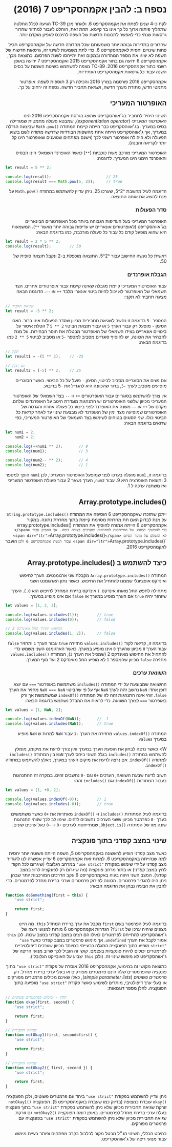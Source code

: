 <div dir="rtl">

# נספח ב: להבין אקמהסקריפט 7 (2016)

לקח כ-4 שנים לפתח את אקמהסקריפט 6. ולאחר מכן
TC-39
הגיעה לכלל החלטה שתהליך פיתוח ארוך כל כך אינו בר קיימא. תחת זאת, הוחלט לעבור למחזור שחרור גרסאות שנתי כדי לאפשר לתכונות חדשות של השפה להיכנס לאפיון מוקדם יותר.

שחרורים בתדירות גבוהה יותר משמעותם שכל מהדורה חדשה של אקמהסקריפט תכיל פחות שינויים יחסית לאקמהסקריפט 6. כדי לתת משמעות לשינוי זה, גרסאות חדשות של השפה לא יציגו את מספר המהדורה ובמקום זאת יתייחסו לשנת הפרסום. כתוצאה מכך, אקמהסקריפט 6 ידועה גם בתור אקמהסקריפט 2015 ואקמהסקריפט 7 ידועה באופן רשמי בתור אקמהסקריפט 2016.
TC-39
מצפה להשתמש בשיטת השמות על בסיס השנה עבור כל גרסאות אקמהסקריפט העתידיות.

אקמהסקריפט 2016 פורסמה במרץ 2016 והכילה רק 3 תוספות לשפה:
אופרטור מתמטי חדש, מתודת מערך חדשה, ושגיאת תחביר חדשה.
נספח זה ירחיב על כך.

## האופרטור המעריכי

השינוי היחיד לתחביר בג׳אווהסקריפט שהוצג בגרסת אקמהסקריפט 2016 הינו
*האופרטור המעריכי*
(*exponentiation operator*),
שמבטא פעולה מתמטית שמגדילה בסיס במעריך.
בג׳אווהסקריפט כבר הייתה קיימת המתודה
<span dir="ltr">`Math.pow()`</span>
שביצעה הגדלה במעריך, אך ג׳אווהסקריפט הייתה אחת מהשפות הבודדות שדרשה מתודה לשם ביצוע הפעולה ולא היה לה אופרטור רשמי לכך
(וישנם מפתחים שטוענים שאופרטור הינו קל יותר לקריאה והבנה).

האופרטור המעריכי מורכב משת כוכביות
(`**`)
כאשר האופרנד השמאלי הינו הבסיס והאופרנד הימני הינו המעריך.
לדוגמה:

<div dir="ltr">

```js
let result = 5 ** 2;

console.log(result);                        // 25
console.log(result === Math.pow(5, 2));     // true
```

</div>

הדוגמה לעיל מחשבת
<span dir="ltr">5^2^</span>,
שערכו 25.
ניתן עדיין להשתמש במתודה
<span dir="ltr">`Math.pow()`</span>
על מנת להשיג את אותה התוצאה.

### סדר הפעולות

האופרטור המעריכי בעל העדיפות הגבוהה ביותר מכל האופרטורים הבינאריים בג׳אווהסקריפט
(לאופרטורים אונאריים יש עדיפות גבוהה יותר מאשר
`**`).
המשמעות היא שהוא מופעל קודם כל עבור כל פעולה מורכבת,
כמו בדוגמה הבאה:

<div dir="ltr">

```js
let result = 2 * 5 ** 2;
console.log(result);        // 50
```

</div>

ראשית כל נעשה החישוב עבור
<span dir="ltr">5^2^</span>.
התוצאה מוכפלת ב-2 ונקבל תוצאה סופית של 50.

### הגבלת אופרנדים

עבור האופרטור המעריכי קיימת מגבלה שאינה קיימת עבור אופרטורים אחרים. הצד השמאלי של האופרטור לא יכול להיות ביטוי אונארי מלבד
`++`
או
`--`.
הדוגמה הבאה מציגה תחביר לא תקני:


<div dir="ltr">

```js
// שגיאת תחביר
let result = -5 ** 2;
```

</div>

המספר
`-5`
בדוגמה זו נחשב לשגיאה תחבירית מכיוון שסדר הפעולות אינו ברור.
האם הסימן
`-`
מופעל רק עבור הערך
`5`
או עבור תוצאת הביטוי
<span dir="ltr">`5 ** 2`</span> ?
הטלת איסור על ביטויים אונאריים בצידו השמאלי של האופרטור מבטלת את חוסר הבהירות.
על מנת להבהיר את הכוונה, יש להוסיף סוגריים מסביב למספר
`-5`
או מסביב לביטוי
`5 ** 2`
כמו בדוגמה הבאה:

<div dir="ltr">

```js
// תקין
let result1 = -(5 ** 2);    // -25

// גם תקין
let result2 = (-5) ** 2;    // 25
```

</div>

אם נשים את הסוגריים מסביב לביטוי, הסימן
`-`
פועל על כל הביטוי.
כאשר הסוגריים מופיעים מסביב לערך
`-5`,
ברור שהכוונה היא להגדיל את
-5
בריבוע.

אין צורך להשתמש בסוגריים עבור האופרטורים
`++`
ו-
`--`
בצד השמאלי של האופרטור המעריכי מכיוון שלשני האופרטורים יש התנהגות מוגדרת היטב על האופרנדים שלהם. מקדם של
`++`
או
`--`
משנה את האופרנד לפני ביצוע כל פעולה אחרת והגרסה של האופרטורים שמופיעה מצד ימין של האופרנד לא מבצעת שינוי עד לאחר קריאת כל הביטוי כולו. שני הסוגים בטוחים לשימוש בצד השמאלי של האופרטור המעריכי, כפי שרואים בדוגמה הבאה:

<div dir="ltr">

```js
let num1 = 2,
    num2 = 2;

console.log(++num1 ** 2);       // 9
console.log(num1);              // 3

console.log(num2-- ** 2);       // 4
console.log(num2);              // 1
```

</div>

בדוגמה זו,
`num1`
מועלה בערכו לפני שמופעל האופרטור המעריכי,
לכן
`num1`
הופך למספר 3
ותוצאת האופרציה היא
9.
עבור
`num2`,
הערך נשאר 2 עבור פעולת האופרטור המעריכי ואז משתנה ערכה ל 1.

## <span dir="ltr">Array.prototype.includes()</span>

ייתכן שתזכרו שאקמהסקריפט 6 הוסיפה את המתודה
<span dir="ltr">`String.prototype.includes()`</span>
על מנת לבדוק האם תת מחרוזת מסוימת קיימת בתוך מחרוזת נתונה. במקור אקמהסקריפט 6 הייתה אמורה להוסיף את המתודה
<span dir="ltr">`A`rray.prototype.includes()`</span>
כדי להמשיך המנהג של התייחסות למחרוזות ומערכים בצורה דומה. אך האפיון עבור
<span dir="ltr">`Array.prototype.includes()`</span>
לא הושלם על מועד הסיום עבור הגשת אקמהסקריפט 6
ולכן
<span dir="ltr">`Array.prototype.includes()`</span>
הועבר לאקמהסקריפט 2016.

## כיצד להשתמש ב <span dir="ltr">Array.prototype.includes()</span>

המתודה
<span dir="ltr">`Array.prototype.includes()`</span>
מקבלת שני ארגומנטים:
הערך לחיפוש ואינדקס אופציונלי שממנו להתחיל את החיפוש.
כאשר נתון הארגומנט השני

מתחילה לחפש החל מאותו אינדקס.
(
    אינדקס ברירת המחדל לחיפוש הוא
    `0`.
).
הערך שיוחזר יהיה
`true`
אם הערך מופיע במערך או
`false`
אם אינו מופיע במערך.

<div dir="ltr">

```js
let values = [1, 2, 3];

console.log(values.includes(1));        // true
console.log(values.includes(0));        // false

// החיפוש יתחיל החל מאינדקס 2
console.log(values.includes(1, 2));     // false
```
</div>

בדוגמה זו, קריאה לקוד
<span dir="ltr">`values.includes()`</span>
מחזירה
`true`
עבור הערך
`1`
ותחזיר
`false`
עבור הערך
`0`
מכיוון שהערך
`0`
אינו מופיע במערך.
כאשר הארגומנט השני משמש כדי להתחיל את החיפוש מאינדקס 2
(שמכיל את הערך
`3`),
המתודה
<span dir="ltr">`values.includes()`</span>
מחזירה
`false`
מכיוון שהמספר
`1`
לא מופיע החל מאינדקס 2 ועד סוף המערך.

### השוואת ערכים

ההשוואה שמבוצעת על ידי המתודה
<span dir="ltr">`includes()`</span>
משתמשת באופרטור
`===`
עם יוצא דופן אחד:
`NaN`
נחשב זהה לערך
`NaN`
אף על פי שהביטוי
`NaN === NaN`
מחזיר את הערך
`false`.
זוהי אינה התנהגות זהה לזו של המתודה
<span dir="ltr">`indexOf()`</span>
שמשתמשת אך ורק באופרטור
`===`
לצורך השוואה.
כדי לראות את ההבדל נשתמש בדוגמה הבאה:

<div dir="ltr">

```js
let values = [1, NaN, 2];

console.log(values.indexOf(NaN));       // -1
console.log(values.includes(NaN));      // true
```

</div>

המתודה
<span dir="ltr">`values.indexOf()`</span>
מחזירה את הערך
`-1`
עבור
`NaN`
למרות ש
`NaN`
מופיע במערך
`values`

W> כאשר נרצה לבחון את הופעת הערך במערך ואין צורך לדעת את מיקומו, מומלץ להשתמש במתודה
<span dir="ltr">`includes()`</span>
בגלל השוני ביחס לערך
`NaN`
בין המתודה
<span dir="ltr">`includes()`</span>
למתודה
<span dir="ltr">`indexOf()`</span>.
אם נרצה לדעת את מיקום הערך במערך, ניאלץ להשתמש במתודה
<span dir="ltr">`indexOf()`</span>.

חשוב לדעת שבעת השוואה, הערכים
`+0`
וגם
`-0`
נחשבים זהים. במקרה זה ההתנהגות בעבור המתודות
<span dir="ltr">`indexOf()`</span>
וגם
<span dir="ltr">`includes()`</span>
זהה:

<div dir="ltr">

```js
let values = [1, +0, 2];

console.log(values.indexOf(-0));        // 1
console.log(values.includes(-0));       // true
```

</div>

בדוגמה לעיל המתודות
<span dir="ltr">`includes()`</span>
ו-
<span dir="ltr">`indexOf()`</span>
מאתרות את
`+0`
כאשר משתמשים בערך
`-0`
כפרמטר מכיוון ששני הערכים נחשבים לזהים. שימו לב לכך שזוהי התנהגות שונה מזו של המתודה
<span dir="ltr">`Object.is()`</span>,
שמתייחסת לערכים
`+0`
ו-
`-0`
כאל ערכים שונים.

## שינוי במצב קפדני בתוך פונקציה

כאשר מצב קפדני הופיע לראשונה באקמהסקריפט 5, השפה הייתה פשוטה יותר יחסית למה שנהייתה באקמהסקריפט 6. למרות זאת אקמהסקריפט 6 עדיין אפשרה לנו להגדיר מצב קפדני על ידי שימוש בפקודת
<span dir="ltr">`"use strict"`</span>
במרחב הגלובלי
(שיגרום לכל הקוד לרוץ במצב קפדני)
או בתור מרחב פונקציה
(מה שיגרום רק לפונקציה לרוץ במצב קפדני).
המצב השני היווה בעיה באקמהסקריפט 6 עקב הדרכים המורכבות יותר שבהן ניתן היה להגדיר פרמטרים. הכוונה לפירוק פרמטרים וערכי ברירת מחדל לפרמטרים.
כדי להבין את הבעיה נבחן את הדוגמה הבאה:

<div dir="ltr">

```js
function doSomething(first = this) {
    "use strict";

    return first;
}
```

</div>

בדוגמה לעיל הפרמטר בשם
`first`
מקבל את ערך ברירת המחדל
`this`.
מה היינו מצפים שיהיה ערכו של
`first`?
הגדרות אקמהסקריפט 6 מורות למנועי ריצה של ג׳אווהסקריפט להתייחס לפרמטרים כאילו הם רצים במצב קפדני במצב שכזה.
לכן
`this`
אמור לקבל את הערך
`undefined`.
אך מימוש פרמטרים במצב קפדני כאשר
<span dir="ltr">`"use strict"`</span>
מופיע בתוך הפונקציה התגלה כבעייתי במיוחד מכיוון שערכים דיפולטיביים לפרמטרים יכולים להיות פונקציות בעצמם.
קושי זה הוביל לכך שרוב מנועי הריצה של ג׳אווהסקריפט לא מימשו שינוי זה.
(ולכן
`this`
יצביע על האובייקט הגלובלי).

כתוצאה מקושי זה במימוש, אקמהסקריפט 2016 אוסרת על פקודת
<span dir="ltr">`"use strict"`</span>
בתוך פונקציה שהפרמטרים שלה הינם פרמטרים מפורקים או בעלי ערכי ברירת מחדל.
רק
*פרמטרים פשוטים*
(*simple parameter lists*),
כאלו שאינם מכילים פרמטרים מפורקים או בעלי ערך דיפולטיבי, מותרים לשימוש כאשר פקודת
<span dir="ltr">`"use strict"`</span>
מופיעה בתוך הפונקציה.
להלן מספר דוגמאות:

<div dir="ltr">

```js
// תקין - שימוש בפרמטרים פשוטים
function okay(first, second) {
    "use strict";

    return first;
}

// שגיאה תחבירית
function notOkay1(first, second=first) {
    "use strict";

    return first;
}

// שגיאה תחבירית
function notOkay2({ first, second }) {
    "use strict";

    return first;
}
```

</div>

ניתן עדיין להשתמש בפקודת
<span dir="ltr">`"use strict"`</span>
ביחד עם פרמטרים פשוטים, ולכן הפונקציה
<span dir="ltr">`okay()`</span>
עובדת כמצופה
(בדיוק כמו שעבדה באקמהסקריפט 5).
הפונקציה
<span dir="ltr">`notOkay1()`</span>
זורקת שגיאה תחבירית מכיוון שלא ניתן להשתמש בפקודת
<span dir="ltr">`"use strict"`</span>
בתוך פונקציה בעלת ערכי ברירת מחדל לפרמטרים.
באופן דומה הפונקציה
<span dir="ltr">`notOkay2()`</span>
גם זורקת שגיאה תחבירית מכיוון שלא ניתן להשתמש בפקודת
<span dir="ltr">`"use strict"`</span>
בפונקציה עם פרמטרים מפורקים.

בהיבט הכללי, השינוי הנ״ל מבטל מקור לבלבול בקרב מפתחים ופותר בעיית מימוש עבור מנועי ריצה של ג׳אווהסקריפט.

</div>
